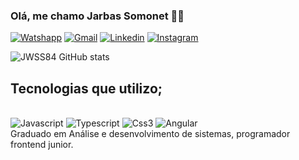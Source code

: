 ### Olá, me chamo Jarbas Somonet 🖐🏻

[![Watshapp](https://img.shields.io/badge/WhatsApp-25D366?style=for-the-badge&logo=whatsapp&logoColor=white)](51-995692832)
[![Gmail](https://img.shields.io/badge/Gmail-D14836?style=for-the-badge&logo=gmail&logoColor=white)](jarbaswssilva@gmail.com)
[![Linkedin](https://img.shields.io/badge/LinkedIn-0077B5?style=for-the-badge&logo=linkedin&logoColor=white)](https://www.linkedin.com/in/jarbas-william-somonet-5286921b0/)
[![Instagram](https://img.shields.io/badge/Instagram-E4405F?style=for-the-badge&logo=instagram&logoColor=white)](https://www.instagram.com/jwss84/)


![JWSS84 GitHub stats](https://github-readme-stats.vercel.app/api?username=JWSS84&show_icons=true&theme=dracula)

## Tecnologias que utilizo;


</div>
<div style="display: inline-block"><br/>
<img align="center" alt="Javascript" src="https://img.shields.io/badge/JavaScript-F7DF1E?style=for-the-badge&logo=javascript&logoColor=black">
</div>
<div style="display: inline-block"><br/>
<img align="center" alt="Typescript" src="https://img.shields.io/badge/TypeScript-007ACC?style=for-the-badge&logo=typescript&logoColor=white">
</div>
<div style="display: inline-block"><br/>
<img align="center" alt="Css3" src="https://img.shields.io/badge/CSS3-1572B6?style=for-the-badge&logo=css3&logoColor=white">
</div>
<div style="display: inline-block"><br/>
<img align="center" alt="Angular" src="https://img.shields.io/badge/Angular-DD0031?style=for-the-badge&logo=angular&logoColor=white">
  </div><br>
  Graduado em Análise e desenvolvimento de sistemas, programador frontend junior.
